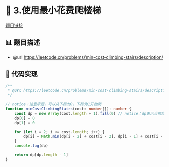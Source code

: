 # 🎪 3.使用最小花费爬楼梯

[题目链接](https://leetcode.cn/problems/min-cost-climbing-stairs/description/)

## 📊 题目描述
* @url https://leetcode.cn/problems/min-cost-climbing-stairs/description/

## 📎 代码实现
```typescript
/**
 * @url https://leetcode.cn/problems/min-cost-climbing-stairs/description/
 */

// notice：注意审题，可以从下标为0，下标为1开始爬
function minCostClimbingStairs(cost: number[]): number {
    const dp = new Array(cost.length + 1).fill(0) // notice：dp表示当前爬下标为n的楼梯所需要的最小花费, 到楼顶表示当前下标要溢出数组
    dp[0] = 0
    dp[1] = 0

    for (let i = 2; i <= cost.length; i++) {
        dp[i] = Math.min(dp[i - 2] + cost[i - 2], dp[i - 1] + cost[i - 1])
    }
    console.log(dp)

    return dp[dp.length - 1]
}

```
